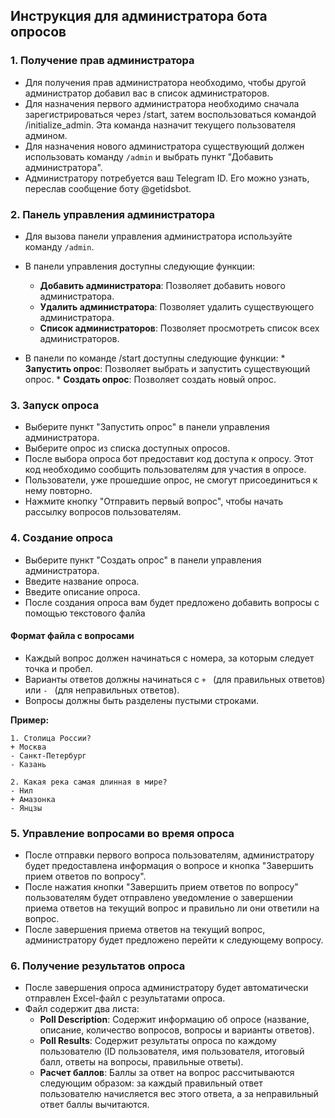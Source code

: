 ## Инструкция для администратора бота опросов

### 1. Получение прав администратора

*   Для получения прав администратора необходимо, чтобы другой администратор добавил вас в список администраторов.
*   Для назначения первого администратора необходимо сначала зарегистрироваться через /start, затем воспользоваться командой /initialize_admin. Эта команда назначит текущего пользователя админом.
*   Для назначения нового администратора существующий должен использовать команду `/admin` и выбрать пункт "Добавить администратора".
*   Администратору потребуется ваш Telegram ID. Его можно узнать, переслав сообщение боту @getidsbot.

### 2. Панель управления администратора

*   Для вызова панели управления администратора используйте команду `/admin`.
*   В панели управления доступны следующие функции:
    *   **Добавить администратора**: Позволяет добавить нового администратора.
    *   **Удалить администратора**: Позволяет удалить существующего администратора.
    *   **Список администраторов**: Позволяет просмотреть список всех администраторов.

*    В панели по команде /start доступны следующие функции:
    *   **Запустить опрос**: Позволяет выбрать и запустить существующий опрос.
    *   **Создать опрос**: Позволяет создать новый опрос.

### 3. Запуск опроса

*   Выберите пункт "Запустить опрос" в панели управления администратора.
*   Выберите опрос из списка доступных опросов.
*   После выбора опроса бот предоставит код доступа к опросу. Этот код необходимо сообщить пользователям для участия в опросе.
*   Пользователи, уже прошедшие опрос, не смогут присоединиться к нему повторно.
*   Нажмите кнопку "Отправить первый вопрос", чтобы начать рассылку вопросов пользователям.

### 4. Создание опроса

*   Выберите пункт "Создать опрос" в панели управления администратора.
*   Введите название опроса.
*   Введите описание опроса.
*   После создания опроса вам будет предложено добавить вопросы с помощью текстового фалйа

#### Формат файла с вопросами

*   Каждый вопрос должен начинаться с номера, за которым следует точка и пробел.
*   Варианты ответов должны начинаться с `+ ` (для правильных ответов) или `- ` (для неправильных ответов).
*   Вопросы должны быть разделены пустыми строками.

**Пример:**

```
1. Столица России?
+ Москва
- Санкт-Петербург
- Казань

2. Какая река самая длинная в мире?
- Нил
+ Амазонка
- Янцзы
```

### 5. Управление вопросами во время опроса

*   После отправки первого вопроса пользователям, администратору будет предоставлена информация о вопросе и кнопка "Завершить прием ответов по вопросу".
*   После нажатия кнопки "Завершить прием ответов по вопросу" пользователям будет отправлено уведомление о завершении приема ответов на текущий вопрос и правильно ли они ответили на вопрос.
*   После завершения приема ответов на текущий вопрос, администратору будет предложено перейти к следующему вопросу.

### 6. Получение результатов опроса

*   После завершения опроса администратору будет автоматически отправлен Excel-файл с результатами опроса.
*   Файл содержит два листа:
    *   **Poll Description**: Содержит информацию об опросе (название, описание, количество вопросов, вопросы и варианты ответов).
    *   **Poll Results**: Содержит результаты опроса по каждому пользователю (ID пользователя, имя пользователя, итоговый балл, ответы на вопросы, правильные ответы).
    *   **Расчет баллов**: Баллы за ответ на вопрос рассчитываются следующим образом: за каждый правильный ответ пользователю начисляется вес этого ответа, а за неправильный ответ баллы вычитаются.
